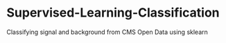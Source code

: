 # Supervised-Learning-Classification
Classifying signal and background from CMS Open Data using sklearn

